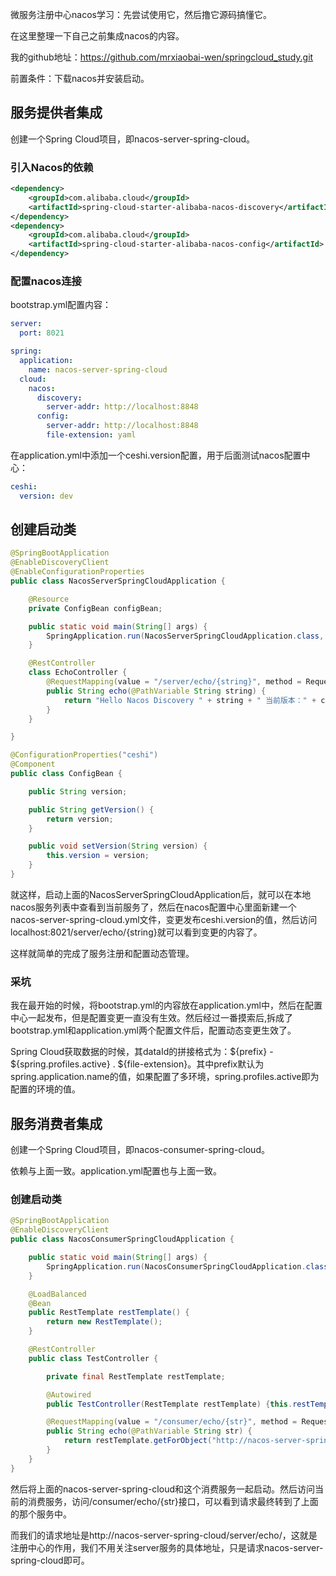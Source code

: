 微服务注册中心nacos学习：先尝试使用它，然后撸它源码搞懂它。

在这里整理一下自己之前集成nacos的内容。

我的github地址：https://github.com/mrxiaobai-wen/springcloud_study.git

前置条件：下载nacos并安装启动。

## 服务提供者集成

创建一个Spring Cloud项目，即nacos-server-spring-cloud。

### 引入Nacos的依赖

~~~xml
<dependency>
    <groupId>com.alibaba.cloud</groupId>
    <artifactId>spring-cloud-starter-alibaba-nacos-discovery</artifactId>
</dependency>
<dependency>
    <groupId>com.alibaba.cloud</groupId>
    <artifactId>spring-cloud-starter-alibaba-nacos-config</artifactId>
</dependency>
~~~

### 配置nacos连接

bootstrap.yml配置内容：

~~~yaml
server:
  port: 8021

spring:
  application:
    name: nacos-server-spring-cloud
  cloud:
    nacos:
      discovery:
        server-addr: http://localhost:8848
      config:
        server-addr: http://localhost:8848
        file-extension: yaml
~~~

在application.yml中添加一个ceshi.version配置，用于后面测试nacos配置中心：

~~~yaml
ceshi:
  version: dev
~~~

## 创建启动类

~~~java
@SpringBootApplication
@EnableDiscoveryClient
@EnableConfigurationProperties
public class NacosServerSpringCloudApplication {

    @Resource
    private ConfigBean configBean;

    public static void main(String[] args) {
        SpringApplication.run(NacosServerSpringCloudApplication.class, args);
    }

    @RestController
    class EchoController {
        @RequestMapping(value = "/server/echo/{string}", method = RequestMethod.GET)
        public String echo(@PathVariable String string) {
            return "Hello Nacos Discovery " + string + " 当前版本：" + configBean.getVersion();
        }
    }

}
~~~

~~~java
@ConfigurationProperties("ceshi")
@Component
public class ConfigBean {

    public String version;

    public String getVersion() {
        return version;
    }

    public void setVersion(String version) {
        this.version = version;
    }
}
~~~

就这样，启动上面的NacosServerSpringCloudApplication后，就可以在本地nacos服务列表中查看到当前服务了，然后在nacos配置中心里面新建一个nacos-server-spring-cloud.yml文件，变更发布ceshi.version的值，然后访问localhost:8021/server/echo/{string}就可以看到变更的内容了。

这样就简单的完成了服务注册和配置动态管理。

### 采坑

我在最开始的时候，将bootstrap.yml的内容放在application.yml中，然后在配置中心一起发布，但是配置变更一直没有生效。然后经过一番摸索后,拆成了bootstrap.yml和application.yml两个配置文件后，配置动态变更生效了。

Spring Cloud获取数据的时候，其dataId的拼接格式为：${prefix} - ${spring.profiles.active} . ${file-extension}。其中prefix默认为spring.application.name的值，如果配置了多环境，spring.profiles.active即为配置的环境的值。

## 服务消费者集成

创建一个Spring Cloud项目，即nacos-consumer-spring-cloud。

依赖与上面一致。application.yml配置也与上面一致。

### 创建启动类

~~~java
@SpringBootApplication
@EnableDiscoveryClient
public class NacosConsumerSpringCloudApplication {

    public static void main(String[] args) {
        SpringApplication.run(NacosConsumerSpringCloudApplication.class, args);
    }

    @LoadBalanced
    @Bean
    public RestTemplate restTemplate() {
        return new RestTemplate();
    }

    @RestController
    public class TestController {

        private final RestTemplate restTemplate;

        @Autowired
        public TestController(RestTemplate restTemplate) {this.restTemplate = restTemplate;}

        @RequestMapping(value = "/consumer/echo/{str}", method = RequestMethod.GET)
        public String echo(@PathVariable String str) {
            return restTemplate.getForObject("http://nacos-server-spring-cloud/server/echo/" + str, String.class);
        }
    }
}
~~~

然后将上面的nacos-server-spring-cloud和这个消费服务一起启动。然后访问当前的消费服务，访问/consumer/echo/{str}接口，可以看到请求最终转到了上面的那个服务中。

而我们的请求地址是http://nacos-server-spring-cloud/server/echo/，这就是注册中心的作用，我们不用关注server服务的具体地址，只是请求nacos-server-spring-cloud即可。

